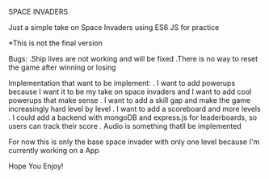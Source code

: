 SPACE INVADERS

Just a simple take on Space Invaders using ES6 JS for practice

*This is not the final version

Bugs:
 .Ship lives are not working and will be fixed 
 .There is no way to reset the game after winning or losing
 
Implementation that want to be implement:
 . I want to add powerups because I want it to be my take on space invaders and I want to add cool powerups that make sense
 . I want to add a skill gap and make the game increasingly hard level by level
 . I want to add a scoreboard and more levels
 . I could add a backend with mongoDB and express.js for leaderboards, so users can track their score
 . Audio is something thatll be implemented
 
 For now this is only the base space invader with only one level because I'm currently working on a App
 
 Hope You Enjoy!
 
